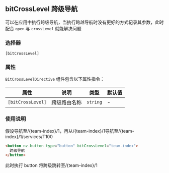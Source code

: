## bitCrossLevel 跨级导航

可以在应用中执行跨级导航，当执行跨越导航时没有更好的方式记录其参数，此时配合 `open` 与 `crossLevel` 就能解决问题

### 选择器

`[bitCrossLevel]`

### 属性

`BitCrossLevelDirective` 组件包含以下属性指令：

| 属性              | 说明         | 类型     | 默认值 |
| ----------------- | ------------ | -------- | ------ |
| `[bitCrossLevel]` | 跨级路由名称 | `string` | -      |

### 使用说明

假设导航至/{team-index}/1，再从/{team-index}/1导航至/{team-index}/1/services/T100

```html
<button nz-button type="button" bitCrossLevel="team-index">
  跨级导航
</button>
```

此时执行 button 将跨级跳转至/{team-index}/1